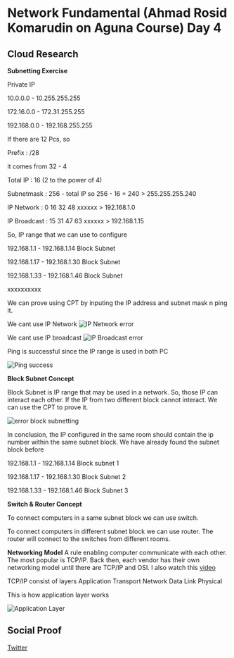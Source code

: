 

# Network Fundamental (Ahmad Rosid Komarudin on Aguna Course) Day 4

## Cloud Research

**Subnetting Exercise**

Private IP

10.0.0.0 - 10.255.255.255 

172.16.0.0 - 172.31.255.255 

192.168.0.0 - 192.168.255.255

If there are 12 Pcs, so

Prefix : /28

it comes from 32 - 4

Total IP : 16 (2 to the power of 4)

Subnetmask : 256 - total IP so 256 - 16 = 240  > 255.255.255.240

IP Network   : 0    16    32    48  xxxxxx     > 192.168.1.0

IP Broadcast : 15   31    47    63  xxxxxx     > 192.168.1.15

So, IP range that we can use to configure

192.168.1.1 - 192.168.1.14   Block Subnet

192.168.1.17 - 192.168.1.30  Block Subnet

192.168.1.33 - 192.168.1.46  Block Subnet

xxxxxxxxxx

We can prove using CPT by inputing the IP address and subnet mask n ping it.

We cant use IP Network
![IP Network error](https://user-images.githubusercontent.com/99172259/154640440-7ebc9811-d5e6-4727-bac8-da4b972e7c8b.png)


We cant use IP broadcast
![IP Broadcast  error](https://user-images.githubusercontent.com/99172259/154640303-04805fea-d18d-446b-a217-8897b163f0dd.png)

Ping is successful since the IP range is used in both PC

![Ping success](https://user-images.githubusercontent.com/99172259/154640577-b8db54e1-45e3-4b05-8433-a0e33a6564ed.png)

**Block Subnet Concept**

Block Subnet is IP range that may be used in a network. So, those IP can interact each other. If the IP from two different block cannot interact. We can use the CPT to prove it.

![error block subnetting](https://user-images.githubusercontent.com/99172259/154640742-0b2a9f67-511e-4eb5-82b3-6a5449c399e2.png)

In conclusion, the IP configured in the same room should contain the ip number within the same subnet block. We have already found the subnet block before

192.168.1.1 - 192.168.1.14      Block subnet 1

192.168.1.17 - 192.168.1.30     Block Subnet 2

192.168.1.33 - 192.168.1.46     Block Subnet 3

**Switch & Router Concept**

To connect computers in a same subnet block we can use switch.

To connect computers in different subnet block we can use router. The router will connect to the switches from different rooms.

**Networking Model**
A rule enabling computer communicate with each other. The most popular is TCP/IP. Back then, each vendor has their own networking model until there are TCP/IP and OSI. I also watch this [video](https://www.youtube.com/watch?v=0RedyOvvkM0) 

TCP/IP consist of layers
Application
Transport
Network
Data Link
Physical

This is how application layer works

![Application Layer](https://user-images.githubusercontent.com/99172259/154661879-468b10e7-527c-4c14-bb43-a9a832f3b828.png)


## Social Proof

[Twitter](https://twitter.com/JoeSeven08/status/1494629684986155015)
